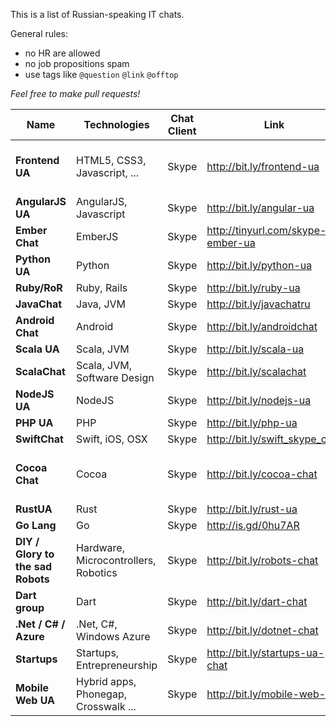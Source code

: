 This is a list of Russian-speaking IT chats.

General rules:

* no HR are allowed
* no job propositions spam
* use tags like `@question` `@link` `@offtop`

*Feel free to make pull requests!*



| Name | Technologies | Chat Client | Link | Join rules |
|--- |---|:-:|---|:-:|
| **Frontend UA**      | HTML5, CSS3, Javascript, ...  | Skype | http://bit.ly/frontend-ua         | **Limit reached**. Invites only |
| **AngularJS UA**     | AngularJS, Javascript         | Skype | http://bit.ly/angular-ua          |   |
| **Ember Chat**       | EmberJS                       | Skype | http://tinyurl.com/skype-ember-ua |   |
| **Python UA**        | Python                        | Skype | http://bit.ly/python-ua           |   |
| **Ruby/RoR**         | Ruby, Rails                   | Skype | http://bit.ly/ruby-ua             |   |
| **JavaChat**         | Java, JVM                     | Skype | http://bit.ly/javachatru          |   |
| **Android Chat**     | Android                       | Skype | http://bit.ly/androidchat         |   |
| **Scala UA**         | Scala, JVM                    | Skype | http://bit.ly/scala-ua            |   |
| **ScalaChat**        | Scala, JVM, Software Design   | Skype | http://bit.ly/scalachat           |   |
| **NodeJS UA**        | NodeJS                        | Skype | http://bit.ly/nodejs-ua           |   |
| **PHP UA**           | PHP                           | Skype | http://bit.ly/php-ua              |   |
| **SwiftChat**        | Swift, iOS, OSX               | Skype | http://bit.ly/swift_skype_chat    |   |
| **Cocoa Chat**       | Cocoa                         | Skype | http://bit.ly/cocoa-chat          | Read guidelines or be banned! |
| **RustUA**           | Rust                          | Skype | http://bit.ly/rust-ua             |  |
| **Go Lang**          | Go                            | Skype | http://is.gd/0hu7AR               | |
| **DIY / Glory to the sad Robots** | Hardware, Microcontrollers, Robotics| Skype | http://bit.ly/robots-chat | |
| **Dart group**       | Dart                          | Skype | http://bit.ly/dart-chat           | |
| **.Net / C# / Azure** | .Net, C#, Windows Azure       | Skype | http://bit.ly/dotnet-chat        | |
| **Startups**         | Startups, Entrepreneurship    | Skype | http://bit.ly/startups-ua-chat    | |
| **Mobile Web UA**    | Hybrid apps, Phonegap, Crosswalk ... | Skype | http://bit.ly/mobile-web-ua | |

